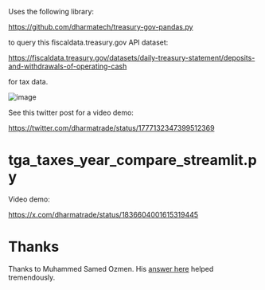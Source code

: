 Uses the following library:

https://github.com/dharmatech/treasury-gov-pandas.py

to query this fiscaldata.treasury.gov API dataset:

https://fiscaldata.treasury.gov/datasets/daily-treasury-statement/deposits-and-withdrawals-of-operating-cash

for tax data.

![image](https://github.com/dharmatech/tga_taxes.py/assets/20816/df9eae5f-cac3-45c9-890d-35c5020294b0)

See this twitter post for a video demo:

https://twitter.com/dharmatrade/status/1777132347399512369

# tga_taxes_year_compare_streamlit.py

Video demo:

https://x.com/dharmatrade/status/1836604001615319445

# Thanks

Thanks to Muhammed Samed Ozmen. His [answer here](https://stackoverflow.com/a/78287541/268581) helped tremendously.
